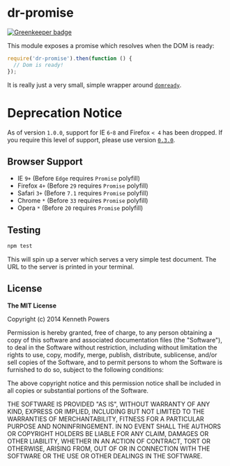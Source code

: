 # dr-promise

[![Greenkeeper badge](https://badges.greenkeeper.io/knpwrs/dr-promise.svg)](https://greenkeeper.io/)

This module exposes a promise which resolves when the DOM is ready:

``` js
require('dr-promise').then(function () {
  // Dom is ready!
});
```

It is really just a very small, simple wrapper around [`domready`].

# Deprecation Notice

As of version `1.0.0`, support for IE `6`-`8` and Firefox `< 4` has been
dropped. If you require this level of support, please use version [`0.3.0`].

## Browser Support

* IE `9+` (Before `Edge` requires `Promise` polyfill)
* Firefox `4+` (Before `29` requires `Promise` polyfill)
* Safari `3+` (Before `7.1` requires `Promise` polyfill)
* Chrome `*` (Before `33` requires `Promise` polyfill)
* Opera `*` (Before `20` requires `Promise` polyfill)

## Testing

```sh
npm test
```

This will spin up a server which serves a very simple test document. The URL to
the server is printed in your terminal.

## License

**The MIT License**

Copyright (c) 2014 Kenneth Powers

Permission is hereby granted, free of charge, to any person obtaining a copy
of this software and associated documentation files (the "Software"), to deal
in the Software without restriction, including without limitation the rights
to use, copy, modify, merge, publish, distribute, sublicense, and/or sell
copies of the Software, and to permit persons to whom the Software is
furnished to do so, subject to the following conditions:

The above copyright notice and this permission notice shall be included in all
copies or substantial portions of the Software.

THE SOFTWARE IS PROVIDED "AS IS", WITHOUT WARRANTY OF ANY KIND, EXPRESS OR
IMPLIED, INCLUDING BUT NOT LIMITED TO THE WARRANTIES OF MERCHANTABILITY,
FITNESS FOR A PARTICULAR PURPOSE AND NONINFRINGEMENT. IN NO EVENT SHALL THE
AUTHORS OR COPYRIGHT HOLDERS BE LIABLE FOR ANY CLAIM, DAMAGES OR OTHER
LIABILITY, WHETHER IN AN ACTION OF CONTRACT, TORT OR OTHERWISE, ARISING FROM,
OUT OF OR IN CONNECTION WITH THE SOFTWARE OR THE USE OR OTHER DEALINGS IN THE
SOFTWARE.

[`domready`]: https://github.com/ded/domready "domReady"
[`0.3.0`]: https://github.com/KenPowers/dr-promise/tree/v0.3.0 "v0.3.0"
